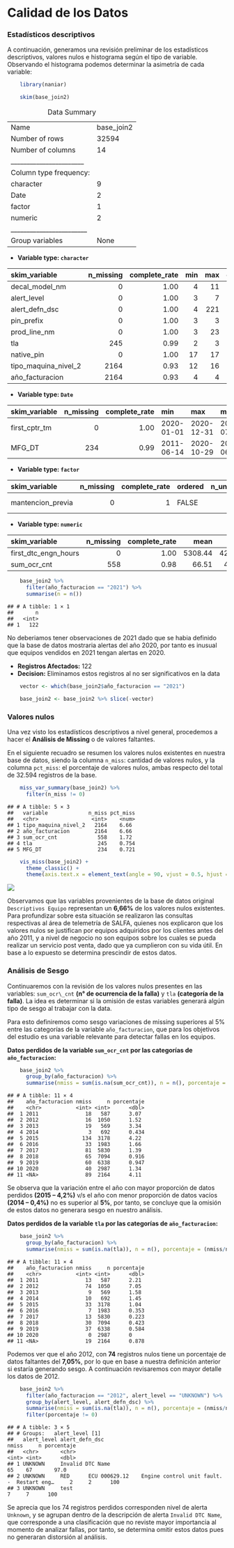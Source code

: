 # Calidad de los Datos

### Estadísticos descriptivos

A continuación, generamos una revisión preliminar de los estadísticos
descriptivos, valores nulos e histograma según el tipo de variable.
Observando el histograma podemos determinar la asimetría de cada
variable:
```r
    library(naniar)
```
```r
    skim(base_join2)
```
<table>
<caption>Data Summary</caption>
<tbody>
<tr class="odd">
<td style="text-align: left;">Name</td>
<td style="text-align: left;">base_join2</td>
</tr>
<tr class="even">
<td style="text-align: left;">Number of rows</td>
<td style="text-align: left;">32594</td>
</tr>
<tr class="odd">
<td style="text-align: left;">Number of columns</td>
<td style="text-align: left;">14</td>
</tr>
<tr class="even">
<td style="text-align: left;">_______________________</td>
<td style="text-align: left;"></td>
</tr>
<tr class="odd">
<td style="text-align: left;">Column type frequency:</td>
<td style="text-align: left;"></td>
</tr>
<tr class="even">
<td style="text-align: left;">character</td>
<td style="text-align: left;">9</td>
</tr>
<tr class="odd">
<td style="text-align: left;">Date</td>
<td style="text-align: left;">2</td>
</tr>
<tr class="even">
<td style="text-align: left;">factor</td>
<td style="text-align: left;">1</td>
</tr>
<tr class="odd">
<td style="text-align: left;">numeric</td>
<td style="text-align: left;">2</td>
</tr>
<tr class="even">
<td style="text-align: left;">________________________</td>
<td style="text-align: left;"></td>
</tr>
<tr class="odd">
<td style="text-align: left;">Group variables</td>
<td style="text-align: left;">None</td>
</tr>
</tbody>
</table>

- **Variable type: `character`**

<table style="width:100%;">
<colgroup>
<col style="width: 26%" />
<col style="width: 12%" />
<col style="width: 17%" />
<col style="width: 5%" />
<col style="width: 5%" />
<col style="width: 7%" />
<col style="width: 11%" />
<col style="width: 13%" />
</colgroup>
<thead>
<tr class="header">
<th style="text-align: left;">skim_variable</th>
<th style="text-align: right;">n_missing</th>
<th style="text-align: right;">complete_rate</th>
<th style="text-align: right;">min</th>
<th style="text-align: right;">max</th>
<th style="text-align: right;">empty</th>
<th style="text-align: right;">n_unique</th>
<th style="text-align: right;">whitespace</th>
</tr>
</thead>
<tbody>
<tr class="odd">
<td style="text-align: left;">decal_model_nm</td>
<td style="text-align: right;">0</td>
<td style="text-align: right;">1.00</td>
<td style="text-align: right;">4</td>
<td style="text-align: right;">11</td>
<td style="text-align: right;">0</td>
<td style="text-align: right;">69</td>
<td style="text-align: right;">0</td>
</tr>
<tr class="even">
<td style="text-align: left;">alert_level</td>
<td style="text-align: right;">0</td>
<td style="text-align: right;">1.00</td>
<td style="text-align: right;">3</td>
<td style="text-align: right;">7</td>
<td style="text-align: right;">0</td>
<td style="text-align: right;">4</td>
<td style="text-align: right;">0</td>
</tr>
<tr class="odd">
<td style="text-align: left;">alert_defn_dsc</td>
<td style="text-align: right;">0</td>
<td style="text-align: right;">1.00</td>
<td style="text-align: right;">4</td>
<td style="text-align: right;">221</td>
<td style="text-align: right;">0</td>
<td style="text-align: right;">2751</td>
<td style="text-align: right;">0</td>
</tr>
<tr class="even">
<td style="text-align: left;">pin_prefix</td>
<td style="text-align: right;">0</td>
<td style="text-align: right;">1.00</td>
<td style="text-align: right;">3</td>
<td style="text-align: right;">3</td>
<td style="text-align: right;">0</td>
<td style="text-align: right;">7</td>
<td style="text-align: right;">0</td>
</tr>
<tr class="odd">
<td style="text-align: left;">prod_line_nm</td>
<td style="text-align: right;">0</td>
<td style="text-align: right;">1.00</td>
<td style="text-align: right;">3</td>
<td style="text-align: right;">23</td>
<td style="text-align: right;">0</td>
<td style="text-align: right;">13</td>
<td style="text-align: right;">0</td>
</tr>
<tr class="even">
<td style="text-align: left;">tla</td>
<td style="text-align: right;">245</td>
<td style="text-align: right;">0.99</td>
<td style="text-align: right;">2</td>
<td style="text-align: right;">3</td>
<td style="text-align: right;">0</td>
<td style="text-align: right;">61</td>
<td style="text-align: right;">0</td>
</tr>
<tr class="odd">
<td style="text-align: left;">native_pin</td>
<td style="text-align: right;">0</td>
<td style="text-align: right;">1.00</td>
<td style="text-align: right;">17</td>
<td style="text-align: right;">17</td>
<td style="text-align: right;">0</td>
<td style="text-align: right;">1385</td>
<td style="text-align: right;">0</td>
</tr>
<tr class="even">
<td style="text-align: left;">tipo_maquina_nivel_2</td>
<td style="text-align: right;">2164</td>
<td style="text-align: right;">0.93</td>
<td style="text-align: right;">12</td>
<td style="text-align: right;">16</td>
<td style="text-align: right;">0</td>
<td style="text-align: right;">2</td>
<td style="text-align: right;">0</td>
</tr>
<tr class="odd">
<td style="text-align: left;">año_facturacion</td>
<td style="text-align: right;">2164</td>
<td style="text-align: right;">0.93</td>
<td style="text-align: right;">4</td>
<td style="text-align: right;">4</td>
<td style="text-align: right;">0</td>
<td style="text-align: right;">11</td>
<td style="text-align: right;">0</td>
</tr>
</tbody>
</table>

- **Variable type: `Date`**

<table>
<colgroup>
<col style="width: 17%" />
<col style="width: 12%" />
<col style="width: 17%" />
<col style="width: 13%" />
<col style="width: 13%" />
<col style="width: 13%" />
<col style="width: 11%" />
</colgroup>
<thead>
<tr class="header">
<th style="text-align: left;">skim_variable</th>
<th style="text-align: right;">n_missing</th>
<th style="text-align: right;">complete_rate</th>
<th style="text-align: left;">min</th>
<th style="text-align: left;">max</th>
<th style="text-align: left;">median</th>
<th style="text-align: right;">n_unique</th>
</tr>
</thead>
<tbody>
<tr class="odd">
<td style="text-align: left;">first_cptr_tm</td>
<td style="text-align: right;">0</td>
<td style="text-align: right;">1.00</td>
<td style="text-align: left;">2020-01-01</td>
<td style="text-align: left;">2020-12-31</td>
<td style="text-align: left;">2020-07-01</td>
<td style="text-align: right;">366</td>
</tr>
<tr class="even">
<td style="text-align: left;">MFG_DT</td>
<td style="text-align: right;">234</td>
<td style="text-align: right;">0.99</td>
<td style="text-align: left;">2011-06-14</td>
<td style="text-align: left;">2020-10-29</td>
<td style="text-align: left;">2017-06-13</td>
<td style="text-align: right;">725</td>
</tr>
</tbody>
</table>

- **Variable type: `factor`**

<table>
<colgroup>
<col style="width: 22%" />
<col style="width: 12%" />
<col style="width: 17%" />
<col style="width: 10%" />
<col style="width: 11%" />
<col style="width: 25%" />
</colgroup>
<thead>
<tr class="header">
<th style="text-align: left;">skim_variable</th>
<th style="text-align: right;">n_missing</th>
<th style="text-align: right;">complete_rate</th>
<th style="text-align: left;">ordered</th>
<th style="text-align: right;">n_unique</th>
<th style="text-align: left;">top_counts</th>
</tr>
</thead>
<tbody>
<tr class="odd">
<td style="text-align: left;">mantencion_previa</td>
<td style="text-align: right;">0</td>
<td style="text-align: right;">1</td>
<td style="text-align: left;">FALSE</td>
<td style="text-align: right;">2</td>
<td style="text-align: left;">No: 23964, Si: 8630</td>
</tr>
</tbody>
</table>

- **Variable type: `numeric`**

<table style="width:100%;">
<colgroup>
<col style="width: 20%" />
<col style="width: 9%" />
<col style="width: 13%" />
<col style="width: 7%" />
<col style="width: 7%" />
<col style="width: 2%" />
<col style="width: 7%" />
<col style="width: 7%" />
<col style="width: 6%" />
<col style="width: 8%" />
<col style="width: 5%" />
</colgroup>
<thead>
<tr class="header">
<th style="text-align: left;">skim_variable</th>
<th style="text-align: right;">n_missing</th>
<th style="text-align: right;">complete_rate</th>
<th style="text-align: right;">mean</th>
<th style="text-align: right;">sd</th>
<th style="text-align: right;">p0</th>
<th style="text-align: right;">p25</th>
<th style="text-align: right;">p50</th>
<th style="text-align: right;">p75</th>
<th style="text-align: right;">p100</th>
<th style="text-align: left;">hist</th>
</tr>
</thead>
<tbody>
<tr class="odd">
<td style="text-align: left;">first_dtc_engn_hours</td>
<td style="text-align: right;">0</td>
<td style="text-align: right;">1.00</td>
<td style="text-align: right;">5308.44</td>
<td style="text-align: right;">4272.09</td>
<td style="text-align: right;">0</td>
<td style="text-align: right;">1875.81</td>
<td style="text-align: right;">4209.29</td>
<td style="text-align: right;">8201.4</td>
<td style="text-align: right;">74566.95</td>
<td style="text-align: left;">▇▁▁▁▁</td>
</tr>
<tr class="even">
<td style="text-align: left;">sum_ocr_cnt</td>
<td style="text-align: right;">558</td>
<td style="text-align: right;">0.98</td>
<td style="text-align: right;">66.51</td>
<td style="text-align: right;">477.99</td>
<td style="text-align: right;">1</td>
<td style="text-align: right;">1.00</td>
<td style="text-align: right;">3.00</td>
<td style="text-align: right;">12.0</td>
<td style="text-align: right;">17690.00</td>
<td style="text-align: left;">▇▁▁▁▁</td>
</tr>
</tbody>
</table>

```r
    base_join2 %>% 
      filter(año_facturacion == "2021") %>% 
      summarise(n = n())
```

    ## # A tibble: 1 × 1
    ##       n
    ##   <int>
    ## 1   122

No deberiamos tener observaciones de 2021 dado que se habia definido que
la base de datos mostraria alertas del año 2020, por tanto es inusual
que equipos vendidos en 2021 tengan alertas en 2020.

-   **Registros Afectados:** 122
-   **Decision:** Eliminamos estos registros al no ser significativos en la
    data

<!-- -->

```r
    vector <- which(base_join2$año_facturacion == "2021")
```
```r
    base_join2 <- base_join2 %>% slice(-vector)
```

### Valores nulos

Una vez visto los estadísticos descriptivos a nivel general, procedemos
a hacer el **Análisis de Missing** o de valores faltantes.

En el siguiente recuadro se resumen los valores nulos existentes en
nuestra base de datos, siendo la columna `n_miss`: cantidad de valores
nulos, y la columna `pct_miss`: el porcentaje de valores nulos, ambas
respecto del total de 32.594 registros de la base.

```r
    miss_var_summary(base_join2) %>%
      filter(n_miss != 0)
```

    ## # A tibble: 5 × 3
    ##   variable             n_miss pct_miss
    ##   <chr>                 <int>    <num>
    ## 1 tipo_maquina_nivel_2   2164    6.66 
    ## 2 año_facturacion        2164    6.66 
    ## 3 sum_ocr_cnt             558    1.72 
    ## 4 tla                     245    0.754
    ## 5 MFG_DT                  234    0.721

```r
    vis_miss(base_join2) +
      theme_classic() +
      theme(axis.text.x = element_text(angle = 90, vjust = 0.5, hjust = 1))
```

![](figures/calidad_datos_files/figure-markdown_strict/unnamed-chunk-11-1.png)

Observamos que las variables provenientes de la base de datos original
`Descriptivos Equipo` representan un **6,66%** de los valores nulos
existentes. Para profundizar sobre esta situación se realizaron las
consultas respectivas al área de telemetría de SALFA, quienes nos
explicaron que los valores nulos se justifican por equipos adquiridos
por los clientes antes del año 2011, y a nivel de negocio no son equipos
sobre los cuales se pueda realizar un servicio post venta, dado que ya
cumplieron con su vida útil. En base a lo expuesto se determina
prescindir de estos datos.

### Análisis de Sesgo

Continuaremos con la revisión de los valores nulos presentes en las
variables: `sum_ocr\_cnt` **(n° de ocurrencia de la falla)** y `tla`
**(categoría de la falla)**. La idea es determinar si la omisión de estas
variables generará algún tipo de sesgo al trabajar con la data.

Para esto definiremos como sesgo variaciones de missing superiores al 5%
entre las categorías de la variable `año_facturacion`, que para los
objetivos del estudio es una variable relevante para detectar fallas en
los equipos.

**Datos perdidos de la variable `sum_ocr_cnt` por las categorías de
`año_facturacion`:**

```r
    base_join2 %>% 
      group_by(año_facturacion) %>%  
      summarise(nmiss = sum(is.na(sum_ocr_cnt)), n = n(), porcentaje = (nmiss/n)*100)
```

    ## # A tibble: 11 × 4
    ##    año_facturacion nmiss     n porcentaje
    ##    <chr>           <int> <int>      <dbl>
    ##  1 2011               18   587      3.07 
    ##  2 2012               16  1050      1.52 
    ##  3 2013               19   569      3.34 
    ##  4 2014                3   692      0.434
    ##  5 2015              134  3178      4.22 
    ##  6 2016               33  1983      1.66 
    ##  7 2017               81  5830      1.39 
    ##  8 2018               65  7094      0.916
    ##  9 2019               60  6338      0.947
    ## 10 2020               40  2987      1.34 
    ## 11 <NA>               89  2164      4.11

Se observa que la variación entre el año con mayor proporción de datos
perdidos **(2015 – 4,2%)** v/s el año con menor proporción de datos vacíos
**(2014 – 0,4%)** no es superior al **5%**, por tanto, se concluye que la
omisión de estos datos no generara sesgo en nuestro análisis.

**Datos perdidos de la variable `tla` por las categorías de
`año_facturacion`:**

```r
    base_join2 %>% 
      group_by(año_facturacion) %>%  
      summarise(nmiss = sum(is.na(tla)), n = n(), porcentaje = (nmiss/n)*100)
```

    ## # A tibble: 11 × 4
    ##    año_facturacion nmiss     n porcentaje
    ##    <chr>           <int> <int>      <dbl>
    ##  1 2011               13   587      2.21 
    ##  2 2012               74  1050      7.05 
    ##  3 2013                9   569      1.58 
    ##  4 2014               10   692      1.45 
    ##  5 2015               33  3178      1.04 
    ##  6 2016                7  1983      0.353
    ##  7 2017               13  5830      0.223
    ##  8 2018               30  7094      0.423
    ##  9 2019               37  6338      0.584
    ## 10 2020                0  2987      0    
    ## 11 <NA>               19  2164      0.878

Podemos ver que el año 2012, con **74** registros nulos tiene un porcentaje
de datos faltantes del **7,05%**, por lo que en base a nuestra definición
anterior si estaría generando sesgo. A continuación revisaremos con
mayor detalle los datos de 2012.

```r
    base_join2 %>% 
      filter(año_facturacion == "2012", alert_level == "UNKNOWN") %>% 
      group_by(alert_level, alert_defn_dsc) %>%  
      summarise(nmiss = sum(is.na(tla)), n = n(), porcentaje = (nmiss/n)*100) %>% 
      filter(porcentaje != 0)
```

    ## # A tibble: 3 × 5
    ## # Groups:   alert_level [1]
    ##   alert_level alert_defn_dsc                                                        nmiss     n porcentaje
    ##   <chr>       <chr>                                                                 <int> <int>      <dbl>
    ## 1 UNKNOWN     Invalid DTC Name                                                         65    67       97.0
    ## 2 UNKNOWN     RED      ECU 000629.12    Engine control unit fault.  -  Restart eng…     2     2      100  
    ## 3 UNKNOWN     test                                                                      7     7      100

Se aprecia que los 74 registros perdidos corresponden nivel de alerta
`Unknown`, y se agrupan dentro de la descripción de alerta `Invalid DTC
Name`, que corresponde a una clasificación que no reviste mayor
importancia al momento de analizar fallas, por tanto, se determina
omitir estos datos pues no generaran distorsión al análisis.
